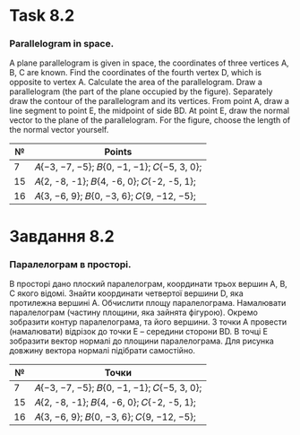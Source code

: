 # Task 8.2

### Parallelogram in space.

A plane parallelogram is given in space, the coordinates of three vertices A, B, C are known. Find the coordinates of
the fourth vertex D, which is opposite to vertex A. Calculate the area of the parallelogram. Draw a parallelogram (the
part of the plane occupied by the figure). Separately draw the contour of the parallelogram and its vertices. From point
A, draw a line segment to point E, the midpoint of side BD. At point E, draw the normal vector to the plane of the
parallelogram. For the figure, choose the length of the normal vector yourself.

| №  | Points                                       |
|----|----------------------------------------------|
| 7  | 𝐴{−3, −7, −5}; 𝐵{0, −1, −1}; 𝐶{−5, 3, 0}; |
| 15 | 𝐴{2, -8, -1}; 𝐵{4, -6, 0}; 𝐶{-2, -5, 1};  |
| 16 | 𝐴{3, −6, 9}; 𝐵{0, −3, 6}; 𝐶{9, −12, −5};  |

# Завдання 8.2

### Паралелограм в просторі.

В просторі дано плоский паралелограм, координати трьох вершин
A, B, C якого відомі. Знайти координати четвертої вершини D, яка протилежна
вершині A. Обчислити площу паралелограма. Намалювати паралелограм
(частину площини, яка зайнята фігурою). Окремо зобразити контур
паралелограма, та його вершини. З точки A провести (намалювати) відрізок до
точки E – середини сторони BD. В точці E зобразити вектор нормалі до площини
паралелограма. Для рисунка довжину вектора нормалі підібрати самостійно.

| №  | Точки                                        |
|----|----------------------------------------------|
| 7  | 𝐴{−3, −7, −5}; 𝐵{0, −1, −1}; 𝐶{−5, 3, 0}; |
| 15 | 𝐴{2, -8, -1}; 𝐵{4, -6, 0}; 𝐶{-2, -5, 1};  |
| 16 | 𝐴{3, −6, 9}; 𝐵{0, −3, 6}; 𝐶{9, −12, −5};  |
